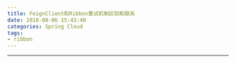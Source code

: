 ```yaml
---
title: FeignClient和Ribbon重试机制区别和联系
date: 2018-08-06 15:43:40
categories: Spring Cloud
tags: 
- ribbon
---
```


----------
